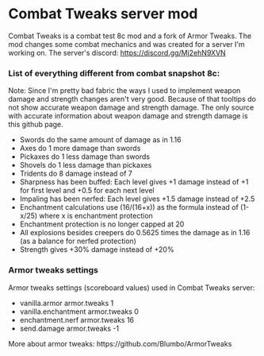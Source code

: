 # Combat Tweaks server mod
Combat Tweaks is a combat test 8c mod and a fork of Armor Tweaks. The mod changes some combat mechanics and was created for a server I'm working on.
The server's discord: https://discord.gg/Mj2ehN9XVN
### List of everything different from combat snapshot 8c:  
Note: Since I'm pretty bad fabric the ways I used to implement weapon damage and strength changes aren't very good. Because of that tooltips do not show accurate weapon damage and strength damage. The only source with accurate information about weapon damage and strength damage is this github page.
- Swords do the same amount of damage as in 1.16
- Axes do 1 more damage than swords
- Pickaxes do 1 less damage than swords
- Shovels do 1 less damage than pickaxes
- Tridents do 8 damage instead of 7
- Sharpness has been buffed: Each level gives +1 damage instead of +1 for first level and +0.5 for each next level
- Impaling has been nerfed: Each level gives +1.5 damage instead of +2.5
- Enchantment calculations use (16/(16+x)) as the formula instead of (1-x/25) where x is enchantment protection
- Enchantment protection is no longer capped at 20
- All explosions besides creepers do 0.5625 times the damage as in 1.16 (as a balance for nerfed protection)
- Strength gives +30% damage instead of +20%
<a/>

### Armor tweaks settings
Armor tweaks settings (scoreboard values) used in Combat Tweaks server:  
- vanilla.armor armor.tweaks 1
- vanilla.enchantment armor.tweaks 0
- enchantment.nerf armor.tweaks 16
- send.damage armor.tweaks -1
<a/>
More about armor tweaks:
https://github.com/Blumbo/ArmorTweaks
